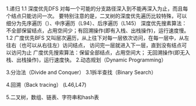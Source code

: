 1.递归
    1.1 深度优先DFS
        对每一个可能的分支路径深入到不能再深入为止，而且每个结点只能访问一次。
        要特别注意的是，二叉树的深度优先遍历比较特殊，可以细分为先序遍历（）、中序遍历（L94）、后序遍历（L145）
        深度优先搜素算法：不全部保留结点，占用空间少；有回溯操作(即有入栈、出栈操作)，运行速度慢。
    1.2 广度优先BFS
        又叫层次遍历，从上往下对每一层依次访问，在每一层中，从左往右（也可以从右往左）访问结点，
        访问完一层就进入下一层，直到没有结点可以访问为止
        广度优先搜索算法：保留全部结点，占用空间大； 无回溯操作(即无入栈、出栈操作)，运行速度快。
2.动态规划（Dynamic Programming）

3.分治法（Divide and Conquer）
    3.1拆半查找（Binary Search）

4.回溯（Back tracing）
(L46,L47)

5.二叉树，数组、链表、字符串和hash表